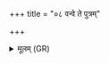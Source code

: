 +++
title = "०८ वन्वे ते पुत्रम्"

+++
<details><summary>मूलम् (GR)</summary>

वन्वे ते पुत्रं परि देवताभ्यो  
अनु मन्यन्तां मरुतः पृश्निमातरः ।  
गर्भस् त्वा दशमास्यः प्र विशतु  
कुमारं जातं पिपृताम् उपस्थे ॥
</details>